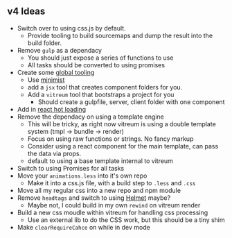 ## v4 Ideas
- Switch over to using css.js by default.
  - Provide tooling to build sourcemaps and dump the result into the build folder.
- Remove `gulp` as a dependacy
  - You should just expose a series of functions to use
  - All tasks should be converted to using promises
- Create some [global tooling](https://docs.npmjs.com/files/package.json#bin)
  - Use [minimist](https://www.npmjs.com/package/minimist) 
  - add a `jsx` tool that creates component folders for you. 
  - Add a `vitreum` tool that bootstraps a project for you
    - Should create a gulpfile, server, client folder with one component 
- Add in [react hot loading](https://github.com/milankinen/livereactload)
- Remove the dependacy on using a template engine
  - This will be tricky, as right now vitreum is using a double template system (tmpl -> bundle -> render)
  - Focus on using raw functions or strings. No fancy markup
  - Consider using a react component for the main template, can pass the data via props.
  - default to using a base template internal to vitreum
- Switch to using Promises for all tasks
- Move your `animations.less` into it's own repo
  - Make it into a css.js file, with a build step to `.less` and `.css`
- Move all my regular css into a new repo and npm module
- Remove `headtags` and switch to using [Helmet](https://github.com/nfl/react-helmet) maybe?
  - Maybe not, I could build in my own `rewind` on vitreum render
- Build a new css moudle within vitreum for handling css processing
  - Use an external lib to do the CSS work, but this should be a tiny shim 
- Make `clearRequireCahce` on while in dev mode
